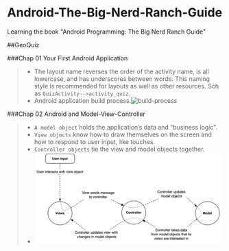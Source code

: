 Android-The-Big-Nerd-Ranch-Guide
================================

Learning the book "Android Programming: The Big Nerd Ranch Guide"

##GeoQuiz

###Chap 01 Your First Android Application

> * The layout name reverses the order of the activity name, is all lowercase, and has underscores between words.
 This naming style is recommended for layouts as well as other resources. Sch as `QuizActivity-->activity_quiz`.
> * Android application build process.![build-process](http://developer.android.com/images/build.png)

###Chap 02 Android and Model-View-Controller

> * `A model object` holds the application’s data and "business logic".
> * `View objects` know how to draw themselves on the screen and how to respond to user input, like touches.
> * `Controller objects` tie the view and model objects together.
> * ![mvc](https://github.com/acprimer/Android-The-Big-Nerd-Ranch-Guide/blob/master/pic/mvc.png)